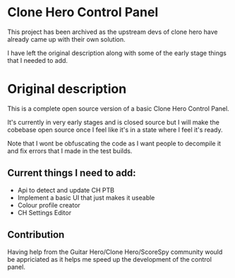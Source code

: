 # Clone Hero Control Panel

This project has been archived as the upstream devs of clone hero have already came up with their own solution.

I have left the original description along with some of the early stage things that I needed to add.

# Original description

This is a complete open source version of a basic Clone Hero Control Panel.

It's currently in very early stages and is closed source but I will make the cobebase open source once I feel like it's in a state where I feel it's ready.

Note that I wont be obfuscating the code as I want people to decompile it and fix errors that I made in the test builds.

Current things I need to add:
---
- Api to detect and update CH PTB
- Implement a basic UI that just makes it useable
- Colour profile creator
- CH Settings Editor

Contribution
---
Having help from the Guitar Hero/Clone Hero/ScoreSpy community would be appriciated as it helps me speed up the development of the control panel.
